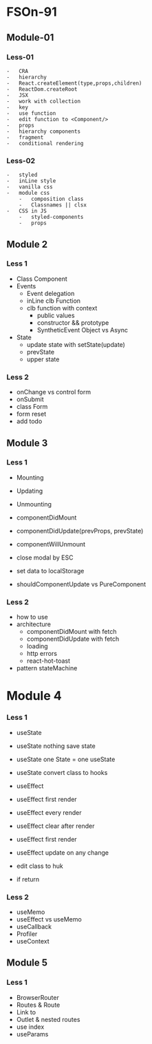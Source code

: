 # FSOn-91

## Module-01

### Less-01

    -   CRA
    -   hierarchy
    -   React.createElement(type,props,children)
    -   ReactDom.createRoot
    -   JSX
    -   work with collection
    -   key
    -   use function
    -   edit function to <Component/>
    -   props
    -   hierarchy components
    -   fragment
    -   conditional rendering

### Less-02

    -   styled
    -   inLine style
    -   vanilla css
    -   module css
        -   composition class
        -   Classnames || clsx
    -   CSS in JS
        -   styled-components
        -   props

## Module 2

### Less 1

- Class Component
- Events
  - Event delegation
  - inLine clb Function
  - clb function with context
    - public values
    - constructor && prototype
    - SyntheticEvent Object vs Async
- State
  - update state with setState(update)
  - prevState
  - upper state

### Less 2

- onChange vs control form
- onSubmit
- class Form
- form reset
- add todo

## Module 3

### Less 1

- Mounting
- Updating
- Unmounting
- componentDidMount
- componentDidUpdate(prevProps, prevState)
- componentWillUnmount

- close modal by ESC
- set data to localStorage

- shouldComponentUpdate vs PureComponent

### Less 2

- how to use
- architecture
  - componentDidMount with fetch
  - componentDidUpdate with fetch
  - loading
  - http errors
  - react-hot-toast
- pattern stateMachine

# Module 4

### Less 1

- useState
- useState nothing save state
- useState one State = one useState
- useState convert class to hooks

- useEffect
- useEffect first render
- useEffect every render
- useEffect clear after render

- useEffect first render
- useEffect update on any change

- edit class to huk
- if return

### Less 2

- useMemo
- useEffect vs useMemo
- useCallback
- Profiler
- useContext

## Module 5

### Less 1

- BrowserRouter
- Routes & Route
- Link to
- Outlet & nested routes
- use index
- useParams
